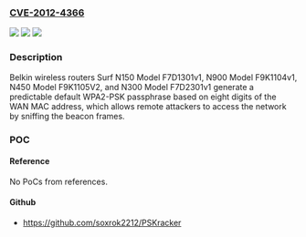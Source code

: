 ### [CVE-2012-4366](https://cve.mitre.org/cgi-bin/cvename.cgi?name=CVE-2012-4366)
![](https://img.shields.io/static/v1?label=Product&message=n%2Fa&color=blue)
![](https://img.shields.io/static/v1?label=Version&message=n%2Fa&color=blue)
![](https://img.shields.io/static/v1?label=Vulnerability&message=n%2Fa&color=brighgreen)

### Description

Belkin wireless routers Surf N150 Model F7D1301v1, N900 Model F9K1104v1, N450 Model F9K1105V2, and N300 Model F7D2301v1 generate a predictable default WPA2-PSK passphrase based on eight digits of the WAN MAC address, which allows remote attackers to access the network by sniffing the beacon frames.

### POC

#### Reference
No PoCs from references.

#### Github
- https://github.com/soxrok2212/PSKracker

